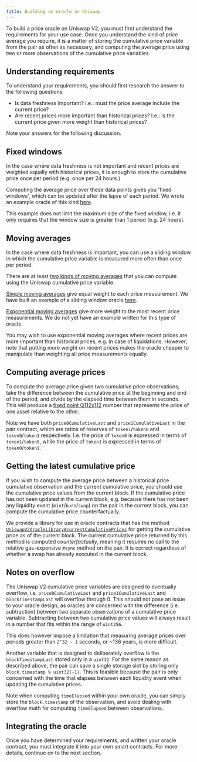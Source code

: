 ```yaml
---
title: Building an oracle on Uniswap
---
```


To build a price oracle on Uniswap V2, you must first understand the 
requirements for your use case. Once you understand the kind of price
average you require, it is a matter of storing the cumulative price 
variable from the pair as often as necessary, and computing
the average price using two or more observations of the 
cumulative price variables.

## Understanding requirements

To understand your requirements, you should first research the answer to the 
following questions:

- Is data freshness important? 
I.e.: must the price average include the current price?
- Are recent prices more important than historical prices? 
I.e.: is the current price given more weight than historical prices?

Note your answers for the following discussion.

## Fixed windows

In the case where data freshness is not important and recent prices 
are weighted equally with historical prices, it is enough to 
store the cumulative price once per period (e.g. once per 24 hours.)

Computing the average price over these data points gives you 'fixed windows',
which can be updated after the lapse of each period. We wrote
an example oracle of this kind 
[here](https://github.com/Uniswap/uniswap-v2-periphery/blob/master/contracts/examples/ExampleOracleSimple.sol).

This example does not limit the maximum size of the fixed window, i.e.
it only requires that the window size is greater than 1 period (e.g. 24 hours).

## Moving averages

In the case where data freshness is important, you can use a sliding
window in which the cumulative price variable is measured more often 
than once per period.

There are at least
[two kinds of moving averages](https://www.investopedia.com/terms/m/movingaverage.asp#types-of-moving-averages) 
that you can compute using the Uniswap cumulative price variable.

[Simple moving averages](https://www.investopedia.com/terms/s/sma.asp) 
give equal weight to each price measurement. We have built
an example of a sliding window oracle 
[here](https://github.com/Uniswap/uniswap-v2-periphery/blob/master/contracts/examples/ExampleSlidingWindowOracle.sol).

[Exponential moving averages](https://www.investopedia.com/terms/e/ema.asp) 
give more weight to the most recent price measurements. We do not yet have an example written for this type of oracle.

You may wish to use exponential moving averages where recent prices
are more important than historical prices, e.g. in case of liquidations. However, note that
putting more weight on recent prices makes the oracle cheaper to manipulate
than weighting all price measurements equally.

## Computing average prices

To compute the average price given two cumulative price observations, take the difference between
the cumulative price at the beginning and end of the period, and 
divide by the elapsed time between them in seconds. This will produce a 
[fixed point Q112x112](https://en.wikipedia.org/wiki/Fixed-point_arithmetic#Notation)
number that represents the price of one asset relative to the other.

Note we have both `price0CumulativeLast` and `price1CumulativeLast` in the pair contract, which are ratios of reserves
of `token1`/`token0` and `token0`/`token1` respectively. I.e. the price of `token0` is expressed in terms of 
`token1`/`token0`, while the price of `token1` is expressed in terms of `token0`/`token1`.

## Getting the latest cumulative price

If you wish to compute the average price between a historical price cumulative observation and the current cumulative
price, you should use the cumulative price values from the current block. If the cumulative price has not been updated 
in the current block, e.g. because there has not been any liquidity event (`mint`/`burn`/`swap`) on the pair in the current
block, you can compute the cumulative price counterfactually.

We provide a library for use in oracle contracts that has the method
[`UniswapV2OracleLibrary#currentCumulativePrices`](https://github.com/Uniswap/uniswap-v2-periphery/blob/master/contracts/libraries/UniswapV2OracleLibrary.sol#L16)
for getting the cumulative price as of the current block.
The current cumulative price returned by this method is computed _counterfactually_, meaning it requires no call to 
the relative gas-expensive `#sync` method on the pair. 
It is correct regardless of whether a swap has already executed in the current block. 

## Notes on overflow

The Uniswap V2 cumulative price variables are designed to eventually overflow, i.e. `price0CumulativeLast` and `price1CumulativeLast`
and `blockTimestampLast` will overflow through 0. 
This should not pose an issue to your oracle design, as oracles are concerned with the difference (i.e. subtraction)
between two separate observations of a cumulative price variable. Subtracting between two cumulative price values will
always result in a number that fits within the range of `uint256`.

This does however impose a limitation that measuring average prices over periods greater than `2^32 - 1` seconds, or
~136 years, is more difficult.

Another variable that is designed to deliberately overflow is the `blockTimestampLast` stored only in a `uint32`. For the
same reason as described above, the pair can save a single storage slot by storing only `block.timestamp % uint32(-1)`.
This is feasible because the pair is only concerned with the time that elapses between each liquidity event when updating
the cumulative prices.

Note when computing `timeElapsed` within your own oracle, you can simply store the `block.timestamp` of the observation, 
and avoid dealing with overflow math for computing `timeElapsed` between observations. 

## Integrating the oracle

Once you have determined your requirements, and written 
your oracle contract, you must integrate it into your own
smart contracts. For more details, continue on to the next section.
